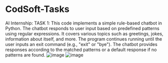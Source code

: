 # CodSoft-Tasks
AI Internship:
TASK 1:
This code implements a simple rule-based chatbot in Python. The chatbot responds to user input based on predefined patterns using regular expressions. It covers various topics such as greetings, jokes, information about itself, and more. The program continues running until the user inputs an exit command (e.g., "exit" or "bye"). The chatbot provides responses according to the matched patterns or a default response if no patterns are found.
![image](https://github.com/ShirlynJanet/CodSoft-Tasks/assets/140640492/29c09bcc-8c57-4ed9-b67f-ce49843bca89)
![image](https://github.com/ShirlynJanet/CodSoft-Tasks/assets/140640492/716e1147-9b32-4266-b600-cb5bce01cd02)
